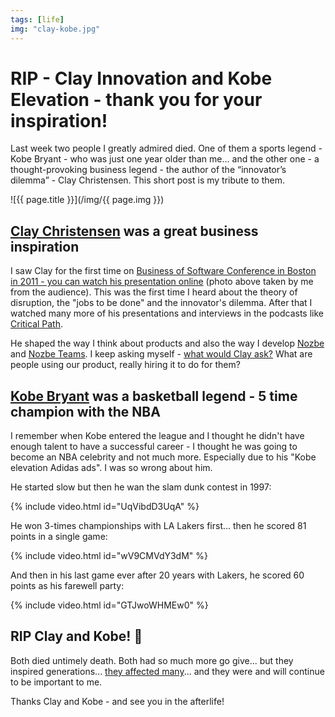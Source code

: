 ```yaml
---
tags: [life]
img: "clay-kobe.jpg"
---
```


# RIP - Clay Innovation and Kobe Elevation - thank you for your inspiration!

Last week two people I greatly admired died. One of them a sports legend - Kobe Bryant - who was just one year older than me... and the other one - a thought-provoking business legend - the author of the “innovator’s dilemma” - Clay Christensen. This short post is my tribute to them.

<!--More-->

![{{ page.title }}](/img/{{ page.img }})



## [Clay Christensen](https://en.wikipedia.org/wiki/Clayton_Christensen) was a great business inspiration

I saw Clay for the first time on [Business of Software Conference in Boston in 2011 - you can watch his presentation online](https://businessofsoftware.org/2012/02/professor-clayton-christensen-at-business-of-software-2011-the-job-your-product-does/) (photo above taken by me from the audience). This was the first time I heard about the theory of disruption, the "jobs to be done" and the innovator's dilemma. After that I watched many more of his presentations and interviews in the podcasts like [Critical Path](http://5by5.tv/criticalpath/36).

He shaped the way I think about products and also the way I develop [Nozbe][n] and [Nozbe Teams](https://nozbe.com/teams). I keep asking myself - [what would Clay ask?](https://signalvnoise.com/posts/3225-what-are-questions) What are people using our product, really hiring it to do for them?

## [Kobe Bryant](https://en.wikipedia.org/wiki/Kobe_Bryant) was a basketball legend - 5 time champion with the NBA

I remember when Kobe entered the league and I thought he didn't have enough talent to have a successful career - I thought he was going to become an NBA celebrity and not much more. Especially due to his "Kobe elevation Adidas ads". I was so wrong about him.

He started slow but then he wan the slam dunk contest in 1997:

{% include video.html id="UqVibdD3UqA" %}

He won 3-times championships with LA Lakers first... then he scored 81 points in a single game:

{% include video.html id="wV9CMVdY3dM" %}

And then in his last game ever after 20 years with Lakers, he scored 60 points as his farewell party:

{% include video.html id="GTJwoWHMEw0" %}

## RIP Clay and Kobe! 🙏 

Both died untimely death. Both had so much more go give... but they inspired generations... [they affected many](https://500ish.com/hard-8-8a7702267dda)... and they were and will continue to be important to me.

Thanks Clay and Kobe - and see you in the afterlife!

[n]: https://nozbe.com/
[p]: https://thepodcast.fm/